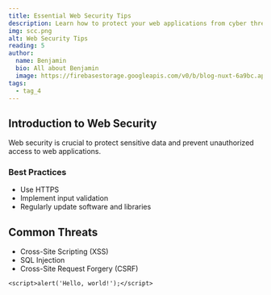 ```yaml
---
title: Essential Web Security Tips
description: Learn how to protect your web applications from cyber threats
img: scc.png
alt: Web Security Tips
reading: 5
author:
  name: Benjamin
  bio: All about Benjamin
  image: https://firebasestorage.googleapis.com/v0/b/blog-nuxt-6a9bc.appspot.com/o/person.png?alt=media&token=4dd78dad-9ac4-4310-91f1-da0cd772c29c
tags:
  - tag_4
---
```


## Introduction to Web Security

Web security is crucial to protect sensitive data and prevent unauthorized access to web applications.

### Best Practices

- Use HTTPS
- Implement input validation
- Regularly update software and libraries

## Common Threats

- Cross-Site Scripting (XSS)
- SQL Injection
- Cross-Site Request Forgery (CSRF)

```html[web-security-tips.md]
<script>alert('Hello, world!');</script>
```

<info-box>
  <template #info-box>
    Stay updated with the latest security trends and vulnerabilities.
  </template>
</info-box>
